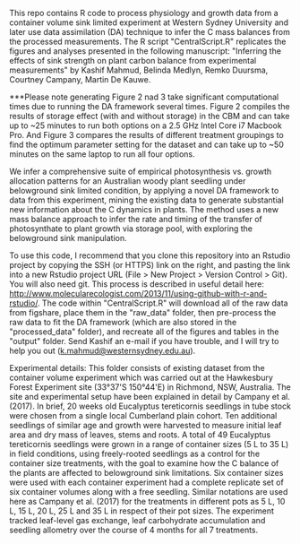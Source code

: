 This repo contains R code to process physiology and growth data from a container volume sink limited experiment at Western Sydney University and later use data assimilation (DA) technique to infer the C mass balances from the processed measurements. The R script "CentralScript.R" replicates the figures and analyses presented in the following manuscript:
"Inferring the effects of sink strength on plant carbon balance from experimental measurements" by Kashif Mahmud, Belinda Medlyn, Remko Duursma, Courtney Campany, Martin De Kauwe.

***Please note generating Figure 2 nad 3 take significant computational times due to running the DA framework several times. Figure 2 compiles the results of storage effect (with and without storage) in the CBM and can take up to ~25 minutes to run both options on a 2.5 GHz Intel Core i7 Macbook Pro. And Figure 3 compares the results of different treatment groupings to find the optimum parameter setting for the dataset and can take up to ~50 minutes on the same laptop to run all four options.

We infer a comprehensive suite of empirical photosynthesis vs. growth allocation patterns for an Australian woody plant seedling under belowground sink limited condition, by applying a novel DA framework to data from this experiment, mining the existing data to generate substantial new information about the C dynamics in plants. The method uses a new mass balance approach to infer the rate and timing of the transfer of photosynthate to plant growth via storage pool, with exploring the belowground sink manipulation.

To use this code, I recommend that you clone this repository into an Rstudio project by copying the SSH (or HTTPS) link on the right, and pasting the link into a new Rstudio project URL (File > New Project > Version Control > Git). You will also need git. This process is described in useful detail here: http://www.molecularecologist.com/2013/11/using-github-with-r-and-rstudio/. The code within "CentralScript.R" will download all of the raw data from figshare, place them in the "raw_data" folder, then pre-process the raw data to fit the DA framework (which are also stored in the "processed_data" folder), and recreate all of the figures and tables in the "output" folder. Send Kashif an e-mail if you have trouble, and I will try to help you out (k.mahmud@westernsydney.edu.au).

Experimental details:
This folder consists of existing dataset from the container volume experiment which was carried out at the Hawkesbury Forest Experiment site (33°37'S 150°44'E) in Richmond, NSW, Australia. The site and experimental setup have been explained in detail by Campany et al. (2017). In brief, 20 weeks old Eucalyptus tereticornis seedlings in tube stock were chosen from a single local Cumberland plain cohort. Ten additional seedlings of similar age and growth were harvested to measure initial leaf area and dry mass of leaves, stems and roots. A total of 49 Eucalyptus tereticornis seedlings were grown in a range of container sizes (5 L to 35 L) in field conditions, using freely-rooted seedlings as a control for the container size treatments, with the goal to examine how the C balance of the plants are affected to belowground sink limitations. Six container sizes were used with each container experiment had a complete replicate set of six container volumes along with a free seedling. Similar notations are used here as Campany et al. (2017) for the treatments in different pots as 5 L, 10 L, 15 L, 20 L, 25 L and 35 L in respect of their pot sizes. The experiment tracked leaf-level gas exchange, leaf carbohydrate accumulation and seedling allometry over the course of 4 months for all 7 treatments. 
